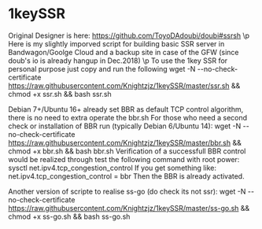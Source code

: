 # 1keySSR

Original Designer is here:
https://github.com/ToyoDAdoubi/doubi#ssrsh
\p
Here is my slightly imporved script for building basic SSR server in Bandwagon/Goolge Cloud and a backup site in case of the GFW (since doub's io is already hangup in Dec.2018)
\p
To use the 1key SSR for personal purpose just copy and run the following 
wget -N --no-check-certificate https://raw.githubusercontent.com/Knightzjz/1keySSR/master/ssr.sh && chmod +x ssr.sh && bash ssr.sh

Debian 7+/Ubuntu 16+ already set BBR as default TCP control algorithm, there is no need to extra operate the bbr.sh
For those who need a second check or installation of BBR run (typically Debian 6/Ubuntu 14):
wget -N --no-check-certificate https://raw.githubusercontent.com/Knightzjz/1keySSR/master/bbr.sh && chmod +x bbr.sh && bash bbr.sh
Verification of a successfull BBR control would be realized through test the following command with root power:
sysctl net.ipv4.tcp_congestion_control
If you get something like:
net.ipv4.tcp_congestion_control = bbr
Then the BBR is already activated.

Another version of scripte to realise ss-go (do check its not ssr):
wget -N --no-check-certificate https://raw.githubusercontent.com/Knightzjz/1keySSR/master/ss-go.sh && chmod +x ss-go.sh && bash ss-go.sh



